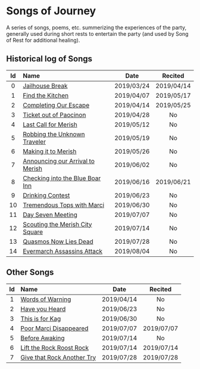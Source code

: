 # Songs of Journey

A series of songs, poems, etc. summerizing the experiences of the party, generally used
during short rests to entertain the party (and used by Song of Rest for additional
healing).


## Historical log of Songs

| Id | Name | Date | Recited |
|:--:|:---- |:----:|:-------:|
| 0 | [Jailhouse Break](sessions/jailhouse_break.md) | 2019/03/24 | 2019/04/14 |
| 1 | [Find the Kitchen](sessions/find_the_kitchen.md) | 2019/04/07 | 2019/05/17 |
| 2 | [Completing Our Escape](sessions/completing_our_escape.md) | 2019/04/14 | 2019/05/25 |
| 3 | [Ticket out of Paocinon](sessions/ticket_out_of_paocinon.md) | 2019/04/28 | No |
| 4 | [Last Call for Merish](sessions/last_call_for_merish.md) | 2019/05/12 | No |
| 5 | [Robbing the Unknown Traveler](sessions/robbing_the_unknown_traveler.md) | 2019/05/19 | No |
| 6 | [Making it to Merish](sessions/making_it_to_merish.md) | 2019/05/26 | No |
| 7 | [Announcing our Arrival to Merish](sessions/announcing_our_arrival_to_merish.md) | 2019/06/02 | No |
| 8 | [Checking into the Blue Boar Inn](sessions/checking_into_the_blue_boar_inn.md) | 2019/06/16 | 2019/06/21 |
| 9 | [Drinking Contest](sessions/drinking_contest.md) | 2019/06/23 | No |
| 10 | [Tremendous Tops with Marci](sessions/tremendous_tops_with_marci.md) | 2019/06/30 | No |
| 11 | [Day Seven Meeting](sessions/day_seven_meeting.md) | 2019/07/07 | No |
| 12 | [Scouting the Merish City Square](sessions/scouting_the_merish_city_square.md) | 2019/07/14 | No |
| 13 | [Quasmos Now Lies Dead](sessions/quasmos_now_lies_dead.md) | 2019/07/28 | No |
| 14 | [Evermarch Assassins Attack](sessions/evermarch_assassins_attachk.md) | 2019/08/04 | No |


## Other Songs

| Id | Name | Date | Recited |
|:--:|:---- |:----:|:-------:|
| 1 | [Words of Warning](other/words_of_warning.md) | 2019/04/14 | No |
| 2 | [Have you Heard](other/have_you_heard.md) | 2019/06/23 | No |
| 3 | [This is for Kag](other/this_is_for_kag.md) | 2019/06/30 | No |
| 4 | [Poor Marci Disappeared](other/poor_marci_disappeared.md) | 2019/07/07 | 2019/07/07 |
| 5 | [Before Awaking](other/before_awaking.md) | 2019/07/14 | No |
| 6 | [Lift the Rock Roost Rock](other/lift_the_rock_roost_rock.md) | 2019/07/14 | 2019/07/14 |
| 7 | [Give that Rock Another Try](other/give_that_rock_another_try.md) | 2019/07/28 | 2019/07/28 |
